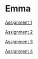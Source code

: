 <h1>Emma</h1>

<p><a href="/BasicWebDesign1/assignment1.html" target="blank">Assignment 1</a></p>
<p><a href="/BasicWebDesign1/starter_gallery_assignment.html" target="blank">Assignment 2</a></p>
<p><a href="/BasicWebDesign1/building-tables-assignment.html" target="blank">Assignment 3</a></p>
<p><a href="/BasicWebDesign1/math-test-assignment.html" target="blank">Assignment 4</a></p>
